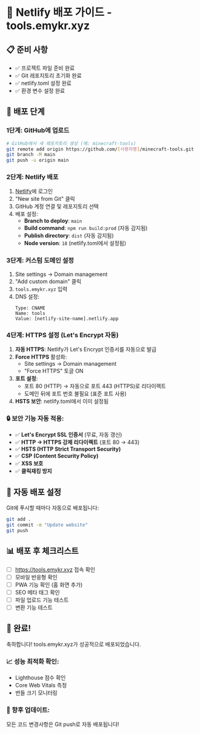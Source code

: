 # 🚀 Netlify 배포 가이드 - tools.emykr.xyz

## 📋 준비 사항
- ✅ 프로젝트 파일 준비 완료
- ✅ Git 레포지토리 초기화 완료  
- ✅ netlify.toml 설정 완료
- ✅ 환경 변수 설정 완료

## 🎯 배포 단계

### 1단계: GitHub에 업로드
```bash
# GitHub에서 새 레포지토리 생성 (예: minecraft-tools)
git remote add origin https://github.com/[사용자명]/minecraft-tools.git
git branch -M main
git push -u origin main
```

### 2단계: Netlify 배포
1. [Netlify](https://netlify.com)에 로그인
2. "New site from Git" 클릭
3. GitHub 계정 연결 및 레포지토리 선택
4. 배포 설정:
   - **Branch to deploy**: `main`
   - **Build command**: `npm run build:prod` (자동 감지됨)
   - **Publish directory**: `dist` (자동 감지됨)
   - **Node version**: `18` (netlify.toml에서 설정됨)

### 3단계: 커스텀 도메인 설정
1. Site settings → Domain management
2. "Add custom domain" 클릭
3. `tools.emykr.xyz` 입력
4. DNS 설정:
   ```
   Type: CNAME
   Name: tools
   Value: [netlify-site-name].netlify.app
   ```

### 4단계: HTTPS 설정 (Let's Encrypt 자동)
1. **자동 HTTPS**: Netlify가 Let's Encrypt 인증서를 자동으로 발급
2. **Force HTTPS** 활성화:
   - Site settings → Domain management
   - "Force HTTPS" 토글 ON
3. **포트 설정**: 
   - 포트 80 (HTTP) → 자동으로 포트 443 (HTTPS)로 리다이렉트
   - 도메인 뒤에 포트 번호 불필요 (표준 포트 사용)
4. **HSTS 보안**: netlify.toml에서 이미 설정됨

### 🔒 보안 기능 자동 적용:
- ✅ **Let's Encrypt SSL 인증서** (무료, 자동 갱신)
- ✅ **HTTP → HTTPS 강제 리다이렉트** (포트 80 → 443)
- ✅ **HSTS (HTTP Strict Transport Security)**
- ✅ **CSP (Content Security Policy)**
- ✅ **XSS 보호**
- ✅ **클릭재킹 방지**

## 🔧 자동 배포 설정

Git에 푸시할 때마다 자동으로 배포됩니다:
```bash
git add .
git commit -m "Update website"
git push
```

## 📊 배포 후 체크리스트

- [ ] https://tools.emykr.xyz 접속 확인
- [ ] 모바일 반응형 확인
- [ ] PWA 기능 확인 (홈 화면 추가)
- [ ] SEO 메타 태그 확인
- [ ] 파일 업로드 기능 테스트
- [ ] 변환 기능 테스트

## 🎉 완료!

축하합니다! tools.emykr.xyz가 성공적으로 배포되었습니다.

### 📈 성능 최적화 확인:
- Lighthouse 점수 확인
- Core Web Vitals 측정
- 번들 크기 모니터링

### 🔄 향후 업데이트:
모든 코드 변경사항은 Git push로 자동 배포됩니다!
